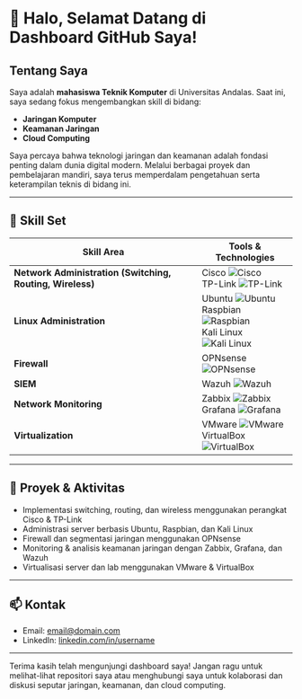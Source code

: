 # 👋 Halo, Selamat Datang di Dashboard GitHub Saya!

## Tentang Saya

Saya adalah **mahasiswa Teknik Komputer** di Universitas Andalas. Saat ini, saya sedang fokus mengembangkan skill di bidang:

- **Jaringan Komputer**
- **Keamanan Jaringan**
- **Cloud Computing**

Saya percaya bahwa teknologi jaringan dan keamanan adalah fondasi penting dalam dunia digital modern. Melalui berbagai proyek dan pembelajaran mandiri, saya terus memperdalam pengetahuan serta keterampilan teknis di bidang ini.

---

## 🔧 Skill Set

| Skill Area                | Tools & Technologies                                                                                         |
|---------------------------|-------------------------------------------------------------------------------------------------------------|
| **Network Administration (Switching, Routing, Wireless)** | Cisco ![Cisco](https://img.shields.io/badge/-Cisco-1BA0D7?logo=cisco&logoColor=white) <br> TP-Link ![TP-Link](https://img.shields.io/badge/-TP--Link-1ABC9C?logo=tp-link&logoColor=white) |
| **Linux Administration**  | Ubuntu ![Ubuntu](https://img.shields.io/badge/-Ubuntu-E95420?logo=ubuntu&logoColor=white) <br> Raspbian ![Raspbian](https://img.shields.io/badge/-Raspbian-D20F2A?logo=raspberry-pi&logoColor=white) <br> Kali Linux ![Kali Linux](https://img.shields.io/badge/-Kali%20Linux-557C94?logo=kali-linux&logoColor=white) |
| **Firewall**              | OPNsense ![OPNsense](https://img.shields.io/badge/-OPNsense-F58025?logo=opnsense&logoColor=white)           |
| **SIEM**                  | Wazuh ![Wazuh](https://img.shields.io/badge/-Wazuh-0078D7?logo=wazuh&logoColor=white)                       |
| **Network Monitoring**    | Zabbix ![Zabbix](https://img.shields.io/badge/-Zabbix-E2001A?logo=zabbix&logoColor=white) <br> Grafana ![Grafana](https://img.shields.io/badge/-Grafana-F46800?logo=grafana&logoColor=white) |
| **Virtualization**        | VMware ![VMware](https://img.shields.io/badge/-VMware-607078?logo=vmware&logoColor=white) <br> VirtualBox ![VirtualBox](https://img.shields.io/badge/-VirtualBox-183A61?logo=virtualbox&logoColor=white) |

---

## 🚀 Proyek & Aktivitas

- Implementasi switching, routing, dan wireless menggunakan perangkat Cisco & TP-Link
- Administrasi server berbasis Ubuntu, Raspbian, dan Kali Linux
- Firewall dan segmentasi jaringan menggunakan OPNsense
- Monitoring & analisis keamanan jaringan dengan Zabbix, Grafana, dan Wazuh
- Virtualisasi server dan lab menggunakan VMware & VirtualBox

---

## 📫 Kontak

- Email: [email@domain.com](mailto:email@domain.com)
- LinkedIn: [linkedin.com/in/username](https://linkedin.com/in/username)

---

Terima kasih telah mengunjungi dashboard saya! Jangan ragu untuk melihat-lihat repositori saya atau menghubungi saya untuk kolaborasi dan diskusi seputar jaringan, keamanan, dan cloud computing.
